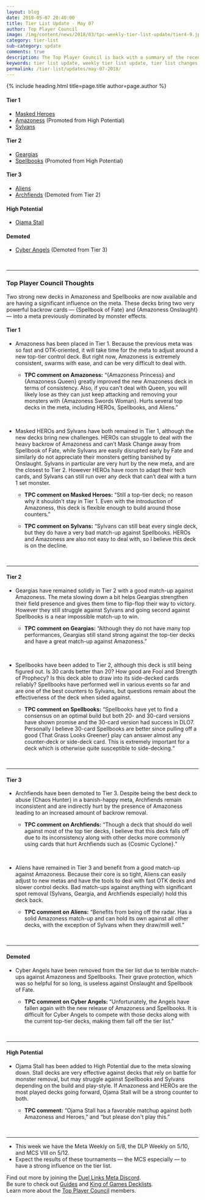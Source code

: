 ```yaml
---
layout: blog
date: 2018-05-07 20:40:00
title: Tier List Update - May 07
author: Top Player Council
image: /img/content/news/2018/03/tpc-weekly-tier-list-update/tier4-9.jpg
category: tier-list
sub-category: update
comments: true
description: The Top Player Council is back with a summary of the recent tier list update. Check out their decisions and reasoning to stay relevant in the current meta. This update includes changes to Red-Eyes Zombies, Sea Stealth Attack, Magnets, Masked HEROs and Geargias.
keywords: tier list update, weekly tier list update, tier list changes, buffs, nerfs, may 7 2018
permalink: /tier-list/updates/may-07-2018/
---
```


{% include heading.html title=page.title author=page.author %}

#### Tier 1

- [Masked Heroes](/tier-list/deck-types/masked-heroes)
- [Amazoness](/tier-list/deck-types/amazoness) (Promoted from High Potential)  
- [Sylvans](/tier-list/deck-types/sylvans/)  

#### Tier 2
- [Geargias](/tier-list/deck-types/geargias) 
- [Spellbooks]() (Promoted from High Potential)  

#### Tier 3
- [Aliens](/tier-list/deck-types/aliens/)  
- [Archfiends](/tier-list/deck-types/archfiends/) (Demoted from Tier 2)

#### High Potential
- [Ojama Stall]()

#### Demoted
- [Cyber Angels](/tier-list/deck-types/cyber-angels/) (Demoted from Tier 3)

<br>

---

### Top Player Council Thoughts
Two strong new decks in Amazoness and Spellbooks are now available and are having a significant influence on the meta. These decks bring two very powerful backrow cards — {Spellbook of Fate} and {Amazoness Onslaught} — into a meta previously dominated by monster effects.
<br>

#### Tier 1  
 
* Amazoness has been placed in Tier 1. Because the previous meta was so fast and OTK-oriented, it will take time for the meta to adjust around a new top-tier control deck. But right now, Amazoness is extremely consistent, swarms with ease, and can be very difficult to deal with.  
    
    * **TPC comment on Amazoness:** “{Amazoness Princess} and {Amazoness Queen} greatly improved the new Amazoness deck in terms of consistency. Also, if you can't deal with Queen, you will likely lose as they can just keep attacking and removing your monsters with {Amazoness Swords Woman}. Hurts several top decks in the meta, including HEROs, Spellbooks, and Aliens.”  
<br>

* Masked HEROs and Sylvans have both remained in Tier 1, although the new decks bring new challenges. HEROs can struggle to deal with the heavy backrow of Amazoness and can’t Mask Change away from Spellbook of Fate, while Sylvans are easily disrupted early by Fate and similarly do not appreciate their monsters getting banished by Onslaught. Sylvans in particular are very hurt by the new meta, and are the closest to Tier 2. However HEROs have room to adapt their tech cards, and Sylvans can still run over any deck that can’t deal with a turn 1 set monster. 

    * **TPC comment on Masked Heroes:** “Still a top-tier deck; no reason why it shouldn't stay in Tier 1. Even with the introduction of Amazoness, this deck is flexible enough to build around those counters.”  

    * **TPC comment on Sylvans:** “Sylvans can still beat every single deck, but they do have a very bad match-up against Spellbooks. HEROs and Amazoness are also not easy to deal with, so I believe this deck is on the decline.  
<br>

---

#### Tier 2  

* Geargias have remained solidly in Tier 2 with a good match-up against Amazoness. The meta slowing down a bit helps Geargias strengthen their field presence and gives them time to flip-flop their way to victory. However they still struggle against Sylvans and going second against Spellbooks is a near impossible match-up to win.  

    * **TPC comment on Geargias:** “Although they do not have many top performances, Geargias still stand strong against the top-tier decks and have a great match-up against Amazoness.” 
<br>  

* Spellbooks have been added to Tier 2, although this deck is still being figured out. Is 30 cards better than 20? How good are Fool and Strength of Prophecy? Is this deck able to draw into its side-decked cards reliably? Spellbooks have performed well in various events so far and are one of the best counters to Sylvans, but questions remain about the effectiveness of the deck when sided against.

    * **TPC comment on Spellbooks:** “Spellbooks have yet to find a consensus on an optimal build but both 20- and 30-card versions have shown promise and the 30-card version had success in DLO7. Personally I believe 30-card Spellbooks are better since pulling off a good {That Grass Looks Greener} play can answer almost any counter-deck or side-deck card. This is extremely important for a deck which is otherwise quite susceptible to side-decking.“  
<br>

---

#### Tier 3  

* Archfiends have been demoted to Tier 3. Despite being the best deck to abuse {Chaos Hunter} in a banish-happy meta, Archfiends remain inconsistent and are indirectly hurt by the presence of Amazoness leading to an increased amount of backrow removal.  

    * **TPC comment on Archfiends:** “Though a deck that should do well against most of the top tier decks, I believe that this deck falls off due to its inconsistency along with other decks more commonly using cards that hurt Archfiends such as {Cosmic Cyclone}.”  
<br>

* Aliens have remained in Tier 3 and benefit from a good match-up against Amazoness. Because their core is so tight, Aliens can easily adjust to new metas and have the tools to deal with fast OTK decks and slower control decks. Bad match-ups against anything with significant spot removal (Sylvans, Geargia, and Archfiends especially) hold this deck back.  

    * **TPC comment on Aliens:** “Benefits from being off the radar. Has a solid Amazoness match-up and can hold its own against all other decks, with the exception of Sylvans when they draw/mill well.”  
<br>

---

#### Demoted 

* Cyber Angels have been removed from the tier list due to terrible match-ups against Amazoness and Spellbooks. Their grave protection, which was so helpful for so long, is useless against Onslaught and Spellbook of Fate.  

    * **TPC comment on Cyber Angels:** “Unfortunately, the Angels have fallen again with the new release of Amazoness and Spellbooks. It is difficult for Cyber Angels to compete with those decks along with the current top-tier decks, making them fall off the tier list.”  
<br>

---

#### High Potential

* Ojama Stall has been added to High Potential due to the meta slowing down. Stall decks are very effective against decks that rely on battle for monster removal, but may struggle against Spellbooks and Sylvans depending on the build and play-style. If Amazoness and HEROs are the most played decks going forward, Ojama Stall will be a strong counter to both.  

    * **TPC comment:** “Ojama Stall has a favorable matchup against both Amazoness and Heroes,” and “but please don't play this.”  
<br>

---
* This week we have the Meta Weekly on 5/8, the DLP Weekly on 5/10, and MCS VIII on 5/12.  
* Expect the results of these tournaments — the MCS especially — to have a strong influence on the tier list.  

Find out more by joining the [Duel Links Meta Discord](/discord/).  
Be sure to check out [Guides](/guides/) and [King of Games Decklists](/top-decks/).  
Learn more about the [Top Player Council](/top-player-council/) members.   

